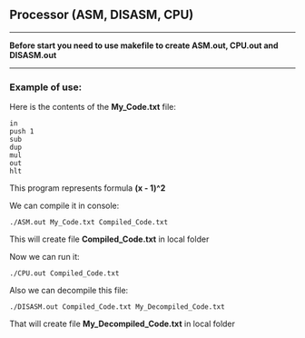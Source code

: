 ## Processor (ASM, DISASM, CPU) ##
---
**Before start you need to use makefile to create ASM.out, CPU.out and DISASM.out**
  
---
### Example of use:
Here is the contents of the **My_Code.txt** file:
```
in
push 1
sub
dup
mul
out
hlt
```
This program represents formula **(x - 1)^2**
  
We can compile it in console:
```
./ASM.out My_Code.txt Compiled_Code.txt
```
This will create file **Compiled_Code.txt** in local folder
  
Now we can run it:
```
./CPU.out Compiled_Code.txt
```

Also we can decompile this file:
```
./DISASM.out Compiled_Code.txt My_Decompiled_Code.txt
```
That will create file **My_Decompiled_Code.txt** in local folder
